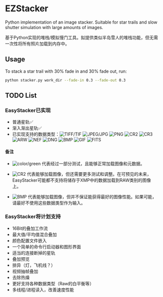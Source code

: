 # EZStacker

Python implementation of an image stacker. Suitable for star trails and slow shutter simulation with large amounts of images.

基于Python实现的堆栈/模拟慢门工具。拟提供类似半岛雪人的堆栈功能，但无需一次性将所有照片加载到内存中。

## Usage

To stack a star trail with 30% fade in and 30% fade out, run:

```sh
python stacker.py work_dir --fade-in 0.3 --fade-out 0.3
```

## TODO List

### EasyStacker已实现

* 普通星轨✅
* 渐入渐出星轨✅
* 已实现支持的数据类型：![TIFF/TIF](https://img.shields.io/badge/-TIFF%2FTIF-green) ![JPEG/JPG](https://img.shields.io/badge/-JPEG%2FJPG-green) ![PNG](https://img.shields.io/badge/-PNG-green) ![CR2](https://img.shields.io/badge/-CR2-darkgreen) ![CR3](https://img.shields.io/badge/-CR3-darkgreen) ![ARW](https://img.shields.io/badge/-ARW-darkgreen) ![NEF](https://img.shields.io/badge/-NEF-darkgreen) ![DNG](https://img.shields.io/badge/-DNG-darkgreen) ![BMP](https://img.shields.io/badge/-BMP-yellow) ![GIF](https://img.shields.io/badge/-GIF-yellow) ![FITS](https://img.shields.io/badge/-FITS-yellow)

#### 备注

* ![color/green](https://img.shields.io/badge/-green-green) 代表经过一部分测试，且能够正常加载图像和元数据。

* ![CR2](https://img.shields.io/badge/-darkgreen-darkgreen) 代表能够加载图像，但还需要更多测试和调整。在可预见的未来，EasyStacker可能都不支持将储存于XMP中的数据加载到RAW类别的图像上。

* ![BMP](https://img.shields.io/badge/-yellow-yellow) 代表能够加载图像，但并不保证能获得最好的图像性能。如果可能，请最好不使用这些数据类型作为输入。

### EasyStacker将计划支持

* 16Bit的叠加工作流
* 最大值/平均值混合叠加
* 颜色配置文件嵌入
* 一个简单的命令行启动器和图形界面
* 适当的连接断掉的星轨
* 叠加预览
* 排异（灯，飞机线？）
* 视频抽帧叠加
* 去除热燥
* 更好支持各种数据类型（Raw的白平衡等）
* 多线程/进程读入，改善速度性能
